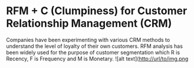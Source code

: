 # RFM + C (Clumpiness) for Customer Relationship Management (CRM)

Companies have been experimenting with various CRM methods to understand the level of loyalty of their own customers. 
RFM analysis has been widely used for the purpose of customer segmentation which R is Recency, F is Frequency and M is Monetary.
![alt text]([http://url/to/img.png](https://github.com/chantaporn-tubtimdee/RFMC/blob/main/70be4c8c-ac74-f6fe-93ee-dbbad1b6a8df.png)
